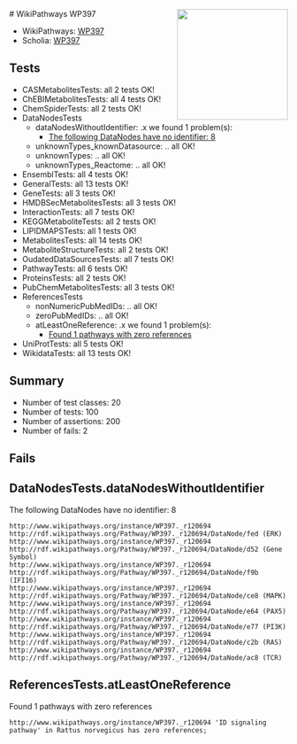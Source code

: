 <img style="float: right; width: 200px" src="https://upload.wikimedia.org/wikipedia/commons/thumb/8/83/Wplogo_with_text_500.png/640px-Wplogo_with_text_500.png" />
# WikiPathways WP397

* WikiPathways: [WP397](https://new.wikipathways.org/pathways/WP397)
* Scholia: [WP397](https://scholia.toolforge.org/wikipathways/WP397)
## Tests
* CASMetabolitesTests: all 2 tests OK!
* ChEBIMetabolitesTests: all 4 tests OK!
* ChemSpiderTests: all 2 tests OK!
* DataNodesTests
    * dataNodesWithoutIdentifier: .x we found 1 problem(s):
        * [The following DataNodes have no identifier: 8](#d2d32fa7)
    * unknownTypes_knownDatasource: .. all OK!
    * unknownTypes: .. all OK!
    * unknownTypes_Reactome: .. all OK!
* EnsemblTests: all 4 tests OK!
* GeneralTests: all 13 tests OK!
* GeneTests: all 3 tests OK!
* HMDBSecMetabolitesTests: all 3 tests OK!
* InteractionTests: all 7 tests OK!
* KEGGMetaboliteTests: all 2 tests OK!
* LIPIDMAPSTests: all 1 tests OK!
* MetabolitesTests: all 14 tests OK!
* MetaboliteStructureTests: all 2 tests OK!
* OudatedDataSourcesTests: all 7 tests OK!
* PathwayTests: all 6 tests OK!
* ProteinsTests: all 2 tests OK!
* PubChemMetabolitesTests: all 3 tests OK!
* ReferencesTests
    * nonNumericPubMedIDs: .. all OK!
    * zeroPubMedIDs: .. all OK!
    * atLeastOneReference: .x we found 1 problem(s):
        * [Found 1 pathways with zero references](#35eb778e)
* UniProtTests: all 5 tests OK!
* WikidataTests: all 13 tests OK!


## Summary

* Number of test classes: 20
* Number of tests: 100
* Number of assertions: 200
* Number of fails: 2

## Fails

<a name="d2d32fa7" />

## DataNodesTests.dataNodesWithoutIdentifier

The following DataNodes have no identifier: 8
```
http://www.wikipathways.org/instance/WP397._r120694 http://rdf.wikipathways.org/Pathway/WP397._r120694/DataNode/fed (ERK)
http://www.wikipathways.org/instance/WP397._r120694 http://rdf.wikipathways.org/Pathway/WP397._r120694/DataNode/d52 (Gene Symbol)
http://www.wikipathways.org/instance/WP397._r120694 http://rdf.wikipathways.org/Pathway/WP397._r120694/DataNode/f9b (IFI16)
http://www.wikipathways.org/instance/WP397._r120694 http://rdf.wikipathways.org/Pathway/WP397._r120694/DataNode/ce8 (MAPK)
http://www.wikipathways.org/instance/WP397._r120694 http://rdf.wikipathways.org/Pathway/WP397._r120694/DataNode/e64 (PAX5)
http://www.wikipathways.org/instance/WP397._r120694 http://rdf.wikipathways.org/Pathway/WP397._r120694/DataNode/e77 (PI3K)
http://www.wikipathways.org/instance/WP397._r120694 http://rdf.wikipathways.org/Pathway/WP397._r120694/DataNode/c2b (RAS)
http://www.wikipathways.org/instance/WP397._r120694 http://rdf.wikipathways.org/Pathway/WP397._r120694/DataNode/ac8 (TCR)
```

<a name="35eb778e" />

## ReferencesTests.atLeastOneReference

Found 1 pathways with zero references
```
http://www.wikipathways.org/instance/WP397._r120694 'ID signaling pathway' in Rattus norvegicus has zero references; 
```

